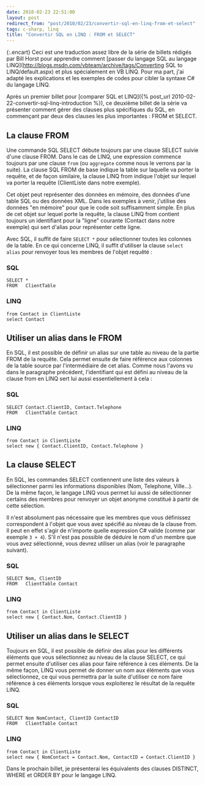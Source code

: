 ```yaml
---
date: 2010-02-23 22:51:00
layout: post
redirect_from: "post/2010/02/23/convertir-sql-en-linq-from-et-select"
tags: c-sharp, linq
title: "Convertir SQL en LINQ : FROM et SELECT"
---
```


{:.encart}
Ceci est une traduction assez libre de la série de billets rédigés par Bill
Horst pour apprendre comment [passer du langage SQL au langage LINQ](http://blogs.msdn.com/vbteam/archive/tags/Converting SQL to LINQ/default.aspx) et plus spécialement en
VB LINQ. Pour ma part, j'ai adapté les explications et les exemples de codes
pour cibler la syntaxe C# du langage LINQ.

Après un premier billet pour [comparer SQL et LINQ]({% post_url 2010-02-22-convertir-sql-linq-introduction %}), ce deuxième billet de la série va
présenter comment gérer des clauses plus spécifiques du SQL, en commençant par
deux des clauses les plus importantes : FROM et SELECT.

## La clause FROM

Une commande SQL SELECT débute toujours par une clause SELECT suivie d'une
clause FROM. Dans le cas de LINQ, une expression commence toujours par une
clause `from` (ou `aggregate` comme nous le verrons par
la suite). La clause SQL FROM de base indique la table sur laquelle va porter
la requête, et de façon similaire, la clause LINQ from indique l'objet sur
lequel va porter la requête (ClientListe dans notre exemple).

Cet objet peut représenter des données en mémoire, des données d'une table
SQL ou des données XML. Dans les exemples à venir, j'utilise des données
"en mémoire" pour que le code soit suffisamment simple. En plus de
cet objet sur lequel porte la requête, la clause LINQ from contient toujours un
identifiant pour la "ligne" courante (Contact dans notre exemple)
qui sert d'alias pour représenter cette ligne.

Avec SQL, il suffit de faire `SELECT *` pour sélectionner toutes
les colonnes de la table. En ce qui concerne LINQ, il suffit d'utiliser la
clause `select alias` pour renvoyer tous les membres de l'objet
requêté :

### SQL

```
SELECT *
FROM   ClientTable
```

### LINQ

```
from Contact in ClientListe
select Contact
```

## Utiliser un alias dans le FROM

En SQL, il est possible de définir un alias sur une table au niveau de la
partie FROM de la requête. Cela permet ensuite de faire référence aux colonnes
de la table source par l'intermédiaire de cet alias. Comme nous l'avons vu dans
le paragraphe précédent, l'identifiant qui est défini au niveau de la clause
from en LINQ sert lui aussi essentiellement à cela :

### SQL

```
SELECT Contact.ClientID, Contact.Telephone
FROM   ClientTable Contact
```

### LINQ

```
from Contact in ClientListe
select new { Contact.ClientID, Contact.Telephone }
```

## La clause SELECT

En SQL, les commandes SELECT contiennent une liste des valeurs à
sélectionner parmi les informations disponibles (Nom, Telephone, Ville…). De la
même façon, le langage LINQ vous permet lui aussi de sélectionner certains des
membres pour renvoyer un objet anonyme constitué à partir de cette
sélection.

Il n'est absolument pas nécessaire que les membres que vous définissez
correspondent à l'objet que vous avez spécifié au niveau de la clause from. Il
peut en effet s'agir de n'importe quelle expression C# valide (comme par
exemple `3 + 4`). S'il n'est pas possible de déduire le nom d'un membre
que vous avez sélectionné, vous devrez utiliser un alias (voir le paragraphe
suivant).

### SQL

```
SELECT Nom, ClientID
FROM   ClientTable Contact
```

### LINQ

```
from Contact in ClientListe
select new { Contact.Nom, Contact.ClientID }
```

## Utiliser un alias dans le SELECT

Toujours en SQL, il est possible de définir des alias pour les différents
éléments que vous sélectionnez au niveau de la clause SELECT, ce qui permet
ensuite d'utiliser ces alias pour faire référence à ces éléments. De la même
façon, LINQ vous permet de donner un nom aux éléments que vous sélectionnez, ce
qui vous permettra par la suite d'utiliser ce nom faire référence à ces
éléments lorsque vous exploiterez le résultat de la requête LINQ.

### SQL

```
SELECT Nom NomContact, ClientID ContactID
FROM   ClientTable Contact
```

### LINQ

```
from Contact in ClientListe
select new { NomContact = Contact.Nom, ContactID = Contact.ClientID }
```

Dans le prochain billet, je présenterai les équivalents des clauses
DISTINCT, WHERE et ORDER BY pour le langage LINQ.
